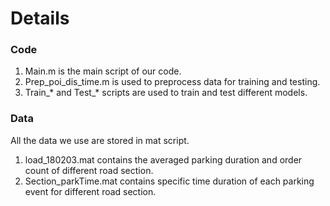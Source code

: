 # Details

### Code

1. Main.m is the main script of our code.
1. Prep_poi_dis_time.m is used to preprocess data for training and testing.
1. Train_* and Test_* scripts are used to train and test different models.

### Data

All the data we use are stored in mat script.
1. load_180203.mat contains the averaged parking duration and order count of different road section.   
1. Section_parkTime.mat contains specific time duration of each parking event for different road section.
